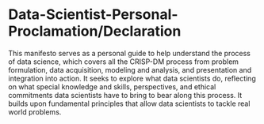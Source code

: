 # Data-Scientist-Personal-Proclamation/Declaration
This manifesto serves as a personal guide to help understand the process of data science, 
which covers all the CRISP-DM process from problem formulation, data acquisition, 
modeling and analysis, and presentation and integration into action. It seeks to explore what data scientists do, 
reflecting on what special knowledge and skills, perspectives, and ethical commitments data scientists have to 
bring to bear along this process. It builds upon fundamental principles that allow data scientists to tackle real world problems.
